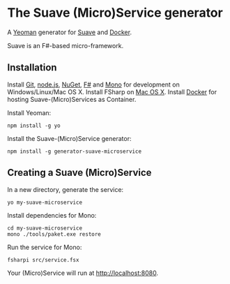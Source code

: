 # The Suave (Micro)Service generator

A [Yeoman](http://yeoman.io) generator for [Suave](http://suave.io/) and [Docker](http://docker.com).

Suave is an F#-based micro-framework.

## Installation

Install [Git](http://git-scm.com), [node.js](http://nodejs.org), [NuGet](http://www.nuget.org/), [F#](http://fsharp.org) and [Mono](http://mono-project.com/) for development on Windows/Linux/Mac OS X. Install FSharp on [Mac OS X](http://fsharp.org/use/mac/). Install [Docker](http://docker.com) for hosting Suave-(Micro)Services as Container.

Install Yeoman:

    npm install -g yo

Install the Suave-(Micro)Service generator:

    npm install -g generator-suave-microservice

## Creating a Suave (Micro)Service

In a new directory, generate the service:

    yo my-suave-microservice

Install dependencies for Mono:

    cd my-suave-microservice
    mono ./tools/paket.exe restore

Run the service for Mono:

    fsharpi src/service.fsx

Your (Micro)Service will run at [http://localhost:8080](http://localhost:8080).
